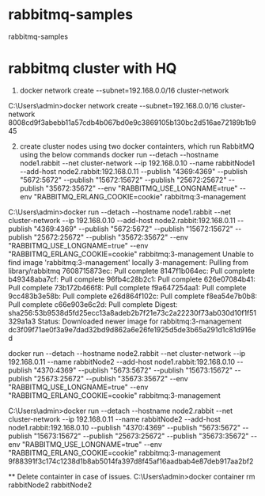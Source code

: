# rabbitmq-samples
rabbitmq-samples

# rabbitmq cluster with HQ
1. docker network create --subnet=192.168.0.0/16 cluster-network

C:\Users\admin>docker network create --subnet=192.168.0.0/16 cluster-network
8008cd9f3abebb11a57cdb4b067bd0e9c3869105b130bc2d516ae72189b1b945

2. create cluster nodes using two docker containters, which run RabbitMQ using the below commands
docker run --detach --hostname node1.rabbit --net cluster-network --ip 192.168.0.10 --name rabbitNode1 --add-host node2.rabbit:192.168.0.11 --publish "4369:4369" --publish "5672:5672"  --publish "15672:15672" --publish "25672:25672" --publish "35672:35672" --env "RABBITMQ_USE_LONGNAME=true" --env "RABBITMQ_ERLANG_COOKIE=cookie" rabbitmq:3-management

C:\Users\admin>docker run --detach --hostname node1.rabbit --net cluster-network --ip 192.168.0.10 --add-host node2.rabbit:192.168.0.11 --publish "4369:4369" --publish "5672:5672"  --publish "15672:15672" --publish "25672:25672" --publish "35672:35672" --env "RABBITMQ_USE_LONGNAME=true" --env "RABBITMQ_ERLANG_COOKIE=cookie" rabbitmq:3-management
Unable to find image 'rabbitmq:3-management' locally
3-management: Pulling from library/rabbitmq
7608715873ec: Pull complete
8147f1b064ec: Pull complete
b49348aba7cf: Pull complete
96fb4c28b2c1: Pull complete
626e07084b41: Pull complete
73b172b466f8: Pull complete
f9a647254aa1: Pull complete
9cc483b3e58b: Pull complete
e26d864f102c: Pull complete
f8ea54e7b0b8: Pull complete
c66e903e6c2d: Pull complete
Digest: sha256:53b9538d5fd25ecc13a8adeb2b7f21e73c2a22230f73ab030d10f1f51329a1a3
Status: Downloaded newer image for rabbitmq:3-management
dc3f09f71ae0f3a9e7dad32bd9d862a6e26fe1925d5de3b65a291d1c81d916ed

docker run --detach --hostname node2.rabbit --net cluster-network --ip 192.168.0.11 --name rabbitNode2 --add-host node1.rabbit:192.168.0.10 --publish "4370:4369" --publish "5673:5672"  --publish "15673:15672" --publish "25673:25672" --publish "35673:35672" --env "RABBITMQ_USE_LONGNAME=true" --env "RABBITMQ_ERLANG_COOKIE=cookie" rabbitmq:3-management

C:\Users\admin>docker run --detach --hostname node2.rabbit --net cluster-network --ip 192.168.0.11 --name rabbitNode2 --add-host node1.rabbit:192.168.0.10 --publish "4370:4369" --publish "5673:5672"  --publish "15673:15672" --publish "25673:25672" --publish "35673:35672" --env "RABBITMQ_USE_LONGNAME=true" --env "RABBITMQ_ERLANG_COOKIE=cookie" rabbitmq:3-management
9f88391f3c174c1238d1b8ab5014fa397d8f45af16aadbab4e87deb917aa2bf2

** Delete containter in case of issues.
C:\Users\admin>docker container rm rabbitNode2
rabbitNode2


